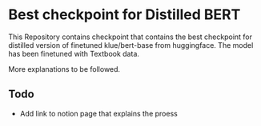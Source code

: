 # Best checkpoint for Distilled BERT
This Repository contains checkpoint that contains the best checkpoint for distilled version of finetuned klue/bert-base from huggingface. The model has been finetuned with Textbook data.

More explanations to be followed.

## Todo
- Add link to notion page that explains the proess

